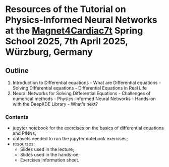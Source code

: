 # Resources of the Tutorial on Physics-Informed Neural Networks at the [Magnet4Cardiac7t](https://magnet4cardiac7t.github.io/spring_school_2025/program_overview/) Spring School 2025, 7th April 2025, Würzburg, Germany

## Outline

  1. Introduction to Differential equations
    - What are Differential equations
    - Solving Differential equations
    - Differential Equations in Real Life
  2. Neural Networks for Solving Differential Equations
    - Challenges of numerical methods
    - Physics-Informed Neural Networks
    - Hands-on with the DeepXDE Library
    - What's next?

### Contents

- jupyter notebook for the exercises on the basics of differential equations and PINNs;
- datasets needed to run the jupyter notebook exercises;
- resourses:
  - Slides used in the lecture;
  - Slides used in the hands-on;
  - Exercises information sheet.

